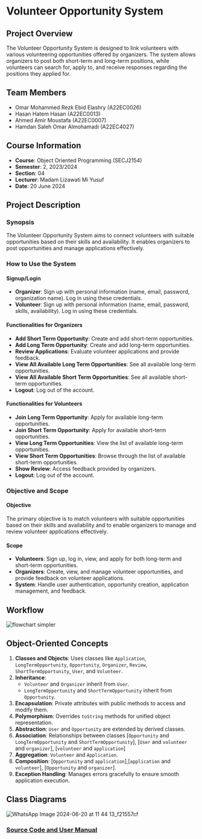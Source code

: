 # Volunteer Opportunity System

## Project Overview

The Volunteer Opportunity System is designed to link volunteers with various volunteering opportunities offered by organizers. The system allows organizers to post both short-term and long-term positions, while volunteers can search for, apply to, and receive responses regarding the positions they applied for.

## Team Members

- Omar Mohammed Rezk Ebid Elashry (A22EC0026)
- Hasan Hatem Hasan (A22EC0013)
- Ahmed Amir Moustafa (A22EC0007)
- Hamdan Saleh Omar Almohamadi (A22EC4027)

## Course Information

- **Course**: Object Oriented Programming (SECJ2154)
- **Semester**: 2, 2023/2024
- **Section**: 04
- **Lecturer**: Madam Lizawati Mi Yusuf
- **Date**: 20 June 2024

## Project Description

### Synopsis

The Volunteer Opportunity System aims to connect volunteers with suitable opportunities based on their skills and availability. It enables organizers to post opportunities and manage applications effectively.

### How to Use the System

#### Signup/Login

- **Organizer**: Sign up with personal information (name, email, password, organization name). Log in using these credentials.
- **Volunteer**: Sign up with personal information (name, email, password, skills, availability). Log in using these credentials.

#### Functionalities for Organizers

- **Add Short Term Opportunity**: Create and add short-term opportunities.
- **Add Long Term Opportunity**: Create and add long-term opportunities.
- **Review Applications**: Evaluate volunteer applications and provide feedback.
- **View All Available Long Term Opportunities**: See all available long-term opportunities.
- **View All Available Short Term Opportunities**: See all available short-term opportunities.
- **Logout**: Log out of the account.

#### Functionalities for Volunteers

- **Join Long Term Opportunity**: Apply for available long-term opportunities.
- **Join Short Term Opportunity**: Apply for available short-term opportunities.
- **View Long Term Opportunities**: View the list of available long-term opportunities.
- **View Short Term Opportunities**: Browse through the list of available short-term opportunities.
- **Show Review**: Access feedback provided by organizers.
- **Logout**: Log out of the account.

### Objective and Scope

#### Objective

The primary objective is to match volunteers with suitable opportunities based on their skills and availability and to enable organizers to manage and review volunteer applications effectively.

#### Scope

- **Volunteers**: Sign up, log in, view, and apply for both long-term and short-term opportunities.
- **Organizers**: Create, view, and manage volunteer opportunities, and provide feedback on volunteer applications.
- **System**: Handle user authentication, opportunity creation, application management, and feedback.

## Workflow
![flowchart simpler](https://github.com/jjn7702/SECJ2154-OOP/assets/148300714/063a96b5-257c-44ad-b8f1-fd643b3d0d1b)

## Object-Oriented Concepts

1. **Classes and Objects**: Uses classes like `Application`, `LongTermOpportunity`, `Opportunity`, `Organizer`, `Review`, `ShortTermOpportunity`, `User`, and `Volunteer`.
2. **Inheritance**: 
   - `Volunteer` and `Organizer` inherit from `User`.
   - `LongTermOpportunity` and `ShortTermOpportunity` inherit from `Opportunity`.
3. **Encapsulation**: Private attributes with public methods to access and modify them.
4. **Polymorphism**: Overrides `toString` methods for unified object representation.
5. **Abstraction**: `User` and `Opportunity` are extended by derived classes.
6. **Association**: Relationships between classes [`Opportunity` and `LongTermOpportunity` and `ShortTermOpportunity`], [`User` and `volunteer` and `organizer`], [`volunteer` and `application`]
7. **Aggregation**: `Volunteer` and `Application`.
8. **Composition**: [`Opportunity` and `application`],[`application` and `volunteer`], [`Opportunity` and `organizer`].
9. **Exception Handling**: Manages errors gracefully to ensure smooth application execution.

## Class Diagrams
![WhatsApp Image 2024-06-20 at 11 44 13_f21557cf](https://github.com/jjn7702/SECJ2154-OOP/assets/148300714/a4092013-69bb-489c-b68d-dd0162fd50f3)


### [Source Code and User Manual](https://drive.google.com/drive/folders/1mBoSv1dsRvoJQsM1m0arfva0B41kn3he?usp=sharing)
